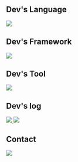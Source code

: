 ## Dev's Language
<span>
  <a href="https://github.com/hommehyuk">
    <img src="https://img.shields.io/badge/Dart-0175C2?style=plastic&logo=dart&logoColor=white"/>
  </a>
</span>

## Dev's Framework
<span>
  <a href="https://github.com/hommehyuk">
    <img src="https://img.shields.io/badge/Flutter-02569B?style=plastic&logo=flutter&logoColor=white"/>
  </a>
</span>

## Dev's Tool
<span>
  <a href="https://github.com/hommehyuk">
    <img src="https://img.shields.io/badge/Android Studio-3DDC84?style=plastic&logo=androidstudio&logoColor=white"/>
  </a>
</span>

## Dev's log
<span>
  <a href="https://velog.io/@hmh6827/posts">
    <img src="https://img.shields.io/badge/velog-20C997?style=plastic&logo=velog&logoColor=white"/>
  </a>
</span>

<span>
  <a href="https://www.notion.so/Flutter-Widget-c17031b4528d4d5a987d32c526a83028?pvs=4">
    <img src="https://img.shields.io/badge/notion-000000?style=plastic&logo=notion&logoColor=white"/>
  </a>
</span>

## Contact 
<span>
  <a href="mailto:bin6827@Gmail.com">
    <img src="https://img.shields.io/badge/Gmail-EA4335?style=plastic&logo=Gmail&logoColor=white"/>
  </a>
</span>
<!--
**hommehyuk/hommehyuk** is a ✨ _special_ ✨ repository because its `README.md` (this file) appears on your GitHub profile.

Here are some ideas to get you started:
- 🔭 I’m currently working on ...
- 🌱 I’m currently learning ...
- 👯 I’m looking to collaborate on ...
- 🤔 I’m looking for help with ...
- 💬 Ask me about ...
- 📫 How to reach me: ...
- 😄 Pronouns: ...
- ⚡ Fun fact: ...
-->
